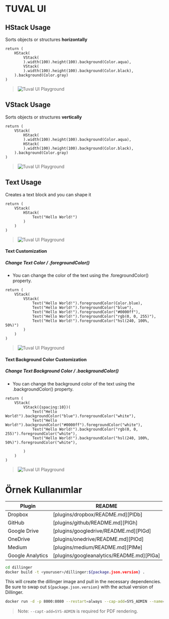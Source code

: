 # TUVAL UI
## HStack Usage
Sorts objects or structures **horizontally**
``` 
return ( 
    HStack(
        VStack( 
        ).width(100).height(100).background(Color.aqua), 
        VStack( 
        ).width(100).height(100).background(Color.black), 
    ).background(Color.gray) 
) 
```
>![Tuval UI Playground](https://cdn.discordapp.com/attachments/997404959052148736/997405367338287104/unknown.png)

## VStack Usage
Sorts objects or structures **vertically**

```
return ( 
    VStack( 
        HStack( 
        ).width(100).height(100).background(Color.aqua), 
        HStack( 
        ).width(100).height(100).background(Color.black), 
    ).background(Color.gray) 
) 
```
>![Tuval UI Playground](https://cdn.discordapp.com/attachments/997404959052148736/997407671495954493/unknown.png)

## Text Usage
Creates a text block and you can shape it
```
return ( 
    VStack( 
        HStack( 
            Text("Hello World!")
        )
    ) 
) 
```

>![Tuval UI Playground](https://cdn.discordapp.com/attachments/997404959052148736/997411008928821248/unknown.png)

#### Text Customization
##### **Change Text Color** / .foregroundColor() 
* You can change the color of the text using the .foregroundColor() property.
```
return ( 
    VStack( 
        VStack( 
            Text("Hello World!").foregroundColor(Color.blue),
            Text("Hello World!").foregroundColor("blue"),
            Text("Hello World!").foregroundColor("#0000ff"),
            Text("Hello World!").foregroundColor("rgb(0, 0, 255)"),
            Text("Hello World!").foregroundColor("hsl(240, 100%, 50%)")
        )
    ) 
) 
```
>![Tuval UI Playground](https://cdn.discordapp.com/attachments/997404959052148736/997421412400771132/unknown.png)

#### Text Background Color Customization
##### **Change Text Background Color** / .backgroundColor() 
* You can change the background color of the text using the .backgroundColor() property.
```
return ( 
    VStack( 
        VStack({spacing:10})( 
            Text("Hello World!").backgroundColor("blue").foregroundColor("white"),
            Text("Hello World!").backgroundColor("#0000ff").foregroundColor("white"),
            Text("Hello World!").backgroundColor("rgb(0, 0, 255)").foregroundColor("white"),
            Text("Hello World!").backgroundColor("hsl(240, 100%, 50%)").foregroundColor("white"),

        )
    ) 
) 
```
>![Tuval UI Playground](https://cdn.discordapp.com/attachments/997404959052148736/997424941907591178/unknown.png)




# Örnek Kullanımlar
| Plugin | README |
| ------ | ------ |
| Dropbox | [plugins/dropbox/README.md][PlDb] |
| GitHub | [plugins/github/README.md][PlGh] |
| Google Drive | [plugins/googledrive/README.md][PlGd] |
| OneDrive | [plugins/onedrive/README.md][PlOd] |
| Medium | [plugins/medium/README.md][PlMe] |
| Google Analytics | [plugins/googleanalytics/README.md][PlGa] |





```sh
cd dillinger
docker build -t <youruser>/dillinger:${package.json.version} .
```

This will create the dillinger image and pull in the necessary dependencies.
Be sure to swap out `${package.json.version}` with the actual
version of Dillinger.


```sh
docker run -d -p 8000:8080 --restart=always --cap-add=SYS_ADMIN --name=dillinger <youruser>/dillinger:${package.json.version}
```

> Note: `--capt-add=SYS-ADMIN` is required for PDF rendering.

